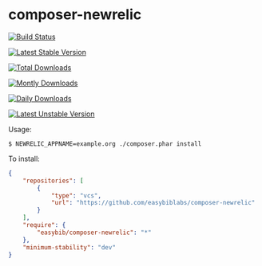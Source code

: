 # composer-newrelic

[![Build Status](https://travis-ci.org/easybiblabs/composer-newrelic.png?branch=master)](https://travis-ci.org/easybiblabs/composer-newrelic)

[![Latest Stable Version](https://poser.pugx.org/easybib/composer-newrelic/v/stable.png)](https://packagist.org/packages/easybib/composer-newrelic)

[![Total Downloads](https://poser.pugx.org/easybib/composer-newrelic/downloads.png)](https://packagist.org/packages/easybib/composer-newrelic)

[![Montly Downloads](https://poser.pugx.org/easybib/composer-newrelic/d/monthly.png)](https://packagist.org/packages/easybib/composer-newrelic)

[![Daily Downloads](https://poser.pugx.org/easybib/composer-newrelic/d/daily.png)](https://packagist.org/packages/easybib/composer-newrelic)

[![Latest Unstable Version](https://poser.pugx.org/easybib/composer-newrelic/v/unstable.png)](https://packagist.org/packages/easybib/composer-newrelic)

Usage:

    $ NEWRELIC_APPNAME=example.org ./composer.phar install

To install:

```json
{
    "repositories": [
        {
            "type": "vcs",
            "url": "https://github.com/easybiblabs/composer-newrelic"
        }
    ],
    "require": {
        "easybib/composer-newrelic": "*"
    },
    "minimum-stability": "dev"
}
```
